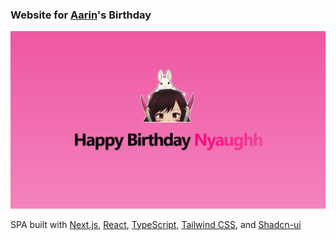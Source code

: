 ### Website for [Aarin](https://github.com/Nyaughh)'s Birthday

![Page Screenshot](/public/og.png)

SPA built with [Next.js](https://nextjs.org/), [React](https://reactjs.org/), [TypeScript](https://www.typescriptlang.org/), [Tailwind CSS](https://tailwindcss.com/), and [Shadcn-ui](https://ui.shaden.com/)